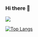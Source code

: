 ### Hi there 👋

<!--
**Josephpaz/Josephpaz** is a ✨ _special_ ✨ repository because its `README.md` (this file) appears on your GitHub profile.

Here are some ideas to get you started:

- 🔭 I’m currently working on ...
- 🌱 I’m currently learning ...
- 👯 I’m looking to collaborate on ...
- 🤔 I’m looking for help with ...
- 💬 Ask me about ...
- 📫 How to reach me: ...
- 😄 Pronouns: ...
- ⚡ Fun fact: ...
-->
<img src="https://github-readme-stats.vercel.app/api?username=Josephpaz&&show_icons=true&title_color=41b883&icon_color=41b883&text_color=273849&bg_color=fff">

[![Top Langs](https://github-readme-stats.vercel.app/api/top-langs/?username=Josephpaz&layout=compact)](https://github.com/anuraghazra/github-readme-stats)
